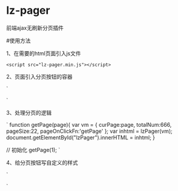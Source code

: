 # lz-pager
前端ajax无刷新分页插件

#使用方法

1、在需要的html页面引入js文件

`<script src="lz-pager.min.js"></script>`

2、页面引入分页按钮的容器

`
<ul id="lzPager"></ul>
`

3、处理分页的逻辑

`
    function getPage(page){
        var vm = {
            curPage:page,
            totalNum:666,
            pageSize:22,
            pageOnClickFn:'getPage'
        };
        var inhtml = lzPager(vm);
        document.getElementById("lzPager").innerHTML = inhtml;
    }

//    初始化
    getPage(1);
`

4、给分页按钮写自定义的样式

`
<style>
        li{display:inline-block; background-color: #ccc; padding: 5px; height: 20px; line-height: 20px; margin: 5px;}
        li.active a{color:red;}
</style>
`
